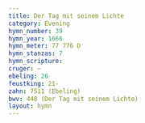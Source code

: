 ```yaml
---
title: Der Tag mit seinem Lichte
category: Evening
hymn_number: 39
hymn_year: 1666
hymn_meter: 77 776 D
hymn_stanzas: 7
hymn_scripture: 
cruger: —
ebeling: 26
feustking: 21-
zahn: 7511 (Ebeling)
bwv: 448 (Der Tag mit seinem Lichte)
layout: hymn
---
```

<br>

